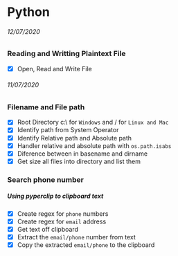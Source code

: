 # Python

###### 12/07/2020

### Reading and Writting Plaintext File

* [x] Open, Read and Write File

###### 11/07/2020

### Filename and File path

* [x] Root Directory c:\ for `Windows` and / for `Linux and Mac`
* [x] Identify path from System Operator
* [x] Identify Relative path and Absolute path
* [x] Handler relative and absolute path with `os.path.isabs`
* [x] Diference between in basename and dirname
* [x] Get size all files into directory and list them

### Search phone number

##### Using pyperclip to clipboard text

* [x] Create regex for `phone` numbers
* [x] Create regex for `email` address
* [x] Get text off clipboard
* [x] Extract the `email/phone` number from text
* [x] Copy the extracted `email/phone` to the clipboard
